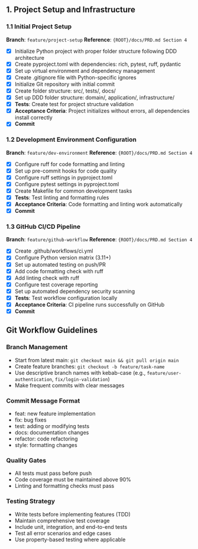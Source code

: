 ## 1. Project Setup and Infrastructure

### 1.1 Initial Project Setup
**Branch**: `feature/project-setup`
**Reference**: `{ROOT}/docs/PRD.md Section 4`

- [x] Initialize Python project with proper folder structure following DDD architecture
- [x] Create pyproject.toml with dependencies: rich, pytest, ruff, pydantic
- [x] Set up virtual environment and dependency management
- [x] Create .gitignore file with Python-specific ignores
- [x] Initialize Git repository with initial commit
- [x] Create folder structure: src/, tests/, docs/
- [x] Set up DDD folder structure: domain/, application/, infrastructure/
- [x] **Tests**: Create test for project structure validation
- [x] **Acceptance Criteria**: Project initializes without errors, all dependencies install correctly
- [x] **Commit**

### 1.2 Development Environment Configuration
**Branch**: `feature/dev-environment`
**Reference**: `{ROOT}/docs/PRD.md Section 4`

- [x] Configure ruff for code formatting and linting
- [x] Set up pre-commit hooks for code quality
- [x] Configure ruff settings in pyproject.toml
- [x] Configure pytest settings in pyproject.toml
- [x] Create Makefile for common development tasks
- [x] **Tests**: Test linting and formatting rules
- [x] **Acceptance Criteria**: Code formatting and linting work automatically
- [x] **Commit**

### 1.3 GitHub CI/CD Pipeline
**Branch**: `feature/github-workflow`
**Reference**: `{ROOT}/docs/PRD.md Section 4`

- [x] Create .github/workflows/ci.yml
- [x] Configure Python version matrix (3.11+)
- [x] Set up automated testing on push/PR
- [x] Add code formatting check with ruff
- [x] Add linting check with ruff
- [x] Configure test coverage reporting
- [x] Set up automated dependency security scanning
- [x] **Tests**: Test workflow configuration locally
- [x] **Acceptance Criteria**: CI pipeline runs successfully on GitHub
- [x] **Commit**

## Git Workflow Guidelines

### Branch Management
- Start from latest main: `git checkout main && git pull origin main`
- Create feature branches: `git checkout -b feature/task-name`
- Use descriptive branch names with kebab-case (e.g., `feature/user-authentication`, `fix/login-validation`)
- Make frequent commits with clear messages

### Commit Message Format
- feat: new feature implementation
- fix: bug fixes
- test: adding or modifying tests
- docs: documentation changes
- refactor: code refactoring
- style: formatting changes

### Quality Gates
- All tests must pass before push
- Code coverage must be maintained above 90%
- Linting and formatting checks must pass

### Testing Strategy
- Write tests before implementing features (TDD)
- Maintain comprehensive test coverage
- Include unit, integration, and end-to-end tests
- Test all error scenarios and edge cases
- Use property-based testing where applicable
